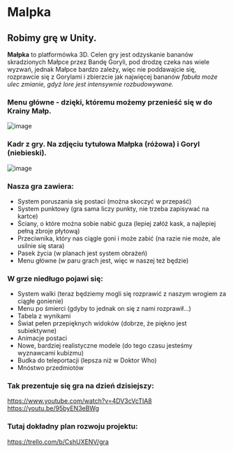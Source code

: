 # Malpka

## Robimy grę w Unity.

**Małpka** to platformówka 3D. Celen gry jest odzyskanie bananów skradzionych Małpce przez Bandę Goryli, pod drodzę czeka nas wiele wyzwań, jednak Małpce bardzo zależy, więc nie poddawajcie się, rozprawcie się z Gorylami i zbierzcie jak najwięcej bananów *fabuła może ulec zmianie, gdyż lore jest intensywnie rozbudowywane.*

### Menu główne - dzięki, któremu możemy przenieść się w do Krainy Małp.
![image](https://user-images.githubusercontent.com/62513514/155392906-21f9083f-0244-441f-8cae-f9e5d28d903f.png)

### Kadr z gry. Na zdjęciu tytułowa Małpka (różowa) i Goryl (niebieski).
![image](https://user-images.githubusercontent.com/62513514/155393512-6c90a32a-9008-4ef9-a29e-2894d8ea3ae3.png)

### Nasza gra zawiera: 
+ System poruszania się postaci (można skoczyć w przepaść)
+ System punktowy (gra sama liczy punkty, nie trzeba zapisywać na kartce)
+ Ściany, o które można sobie nabić guza (lepiej załóż kask, a najlepiej pełną zbroje płytową)
+ Przeciwnika, który nas ciągle goni i może zabić (na razie nie może, ale usilnie się stara)
+ Pasek życia (w planach jest system obrażeń)
+ Menu główne (w paru grach jest, więc w naszej też będzie)

### W grze niedługo pojawi się:
+ System walki (teraz będziemy mogli się rozprawić z naszym wrogiem za ciągłe gonienie)
+ Menu po śmierci (gdyby to jednak on się z nami rozprawił...)
+ Tabela z wynikami
+ Świat pełen przepięknych widoków (dobrze, że piękno jest subiektywne)
+ Animacje postaci
+ Nowe, bardziej realistyczne modele (do tego czasu jesteśmy wyznawcami kubizmu)
+ Budka do teleportacji (lepsza niż w Doktor Who)
+ Mnóstwo przedmiotów


### Tak prezentuje się gra na dzień dzisiejszy:
  
https://www.youtube.com/watch?v=4DV3cVcTIA8
https://youtu.be/95byEN3eBWg

### Tutaj dokładny plan rozwoju projektu:

https://trello.com/b/CshUXENV/gra

